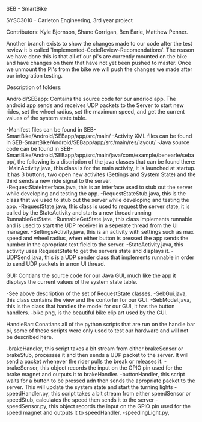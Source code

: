 SEB - SmartBike

SYSC3010 - Carleton Engineering, 3rd year project

Contributors:
  Kyle Bjornson,
  Shane Corrigan,
  Ben Earle,
  Matthew Penner.

Another branch exists to show the changes made to our code after the test review it is called 'Implemented-CodeReview-Recomendations'. The reason we have done this is that all of our pi's are currently mounted on the bike and have changes on them that have not yet been pushed to master. Once we unmount the Pi's from the bike we will push the changes we made after our integration testing. 

Description of folders:

Android/SEBapp: Contains the source code for our andriod app. The android app sends and receives UDP packets to the Server to start new rides, set the wheel radius, set the maximum speed, and get the current values of the system state table. 

   -Manifest files can be found in SEB-SmartBike/Android/SEBapp/app/src/main/
   -Activity XML files can be found in SEB-SmartBike/Android/SEBapp/app/src/main/res/layout/
   -Java source code can be found in SEB-SmartBike/Android/SEBapp/app/src/main/java/com/example/benearle/sebapp/, the following is a discription of the java classes that can be found there:
      -MainActivity.java, this class is for the main activity, it is launched at startup. It has 3 buttons, two open new activites (Settings and System State) and the third sends a new ride signal to the server.  
      -RequestStateInterface.java, this is an interface used to stub out the server while developing and testing the app.
      -RequestStateStub.java, this is the class that we used to stub out the server while developing and testing the app.
      -RequestState.java, this class is used to request the server state, it is called by the StateActivity and starts a new thread running RunnableGetState.
      -RunnableGetState.java, this class implements runnable and is used to start the UDP receiver in a seperate thread from the UI manager.
      -SettingsActivity.java, this is an activity with settings such as max speed and wheel radius, when either button is pressed the app sends the number in the apropriate text field to the server.
      -StateActivity.java, this activity uses RequestState to get the servers state and displays it.
      -UDPSend.java, this is a UDP sender class that implements runnable in order to send UDP packets in a non UI thread.
    
   
   
GUI: Contians the source code for our Java GUI, much like the app it displays the current values of the system state table.

  -See above description of the set of RequestState classes.
  -SebGui.java, this class contains the view and the contorler for our GUI.
  -SebModel.java, this is the class that handles the model for our GUI, it has the button handlers.
  -bike.png, is the beautiful bike clip art used by the GUI.
  
  
  
HandleBar: Conatians all of the python scripts that are run on the handle bar pi, some of these scripts were only used to test our hardware and will not be described here.
  
  -brakeHandler, this script takes a bit stream from either brakeSensor or brakeStub, processes it and then sends a UDP packet to the server. It will send a packet whenever the rider pulls the break or releases it.
  -brakeSensor, this object records the input on the GPIO pin used for the brake magnet and outputs it to brakeHandler.
  -buttonHandler, this script waits for a button to be pressed adn then sends the apropriate packet to the server. This will update the system state and start the turning lights
  -speedHandler.py, this script takes a bit stream from either speedSensor or speedStub, calculates the speed then sends it to the server
  -speedSensor.py, this object records the input on the GPIO pin used for the speed magnet and outputs it to speedHandler.
  -speedingLight.py, 


